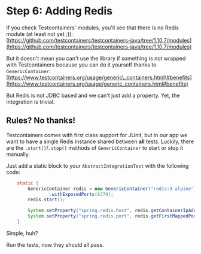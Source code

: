 # Step 6: Adding Redis

If you check Testcontainers' modules, you'll see that there is no Redis module \(at least not yet ;\)\): [https://github.com/testcontainers/testcontainers-java/tree/1.10.7/modules](https://github.com/testcontainers/testcontainers-java/tree/1.10.7/modules)

But it doesn't mean you can't use the library if something is not wrapped with Testcontainers because you can do it yourself thanks to `GenericContainer`:  
[https://www.testcontainers.org/usage/generic\_containers.html\#benefits](https://www.testcontainers.org/usage/generic_containers.html#benefits)

But Redis is not JDBC based and we can't just add a property. Yet, the integration is trivial.

## Rules? No thanks!

Testcontainers comes with first class support for JUnit, but in our app we want to have a single Redis instance shared between **all** tests. Luckily, there are the `.start()`/`.stop()` methods of `GenericContainer` to start or stop it manually.

Just add a static block to your `AbstractIntegrationTest` with the following code:

```java
    static {
        GenericContainer redis = new GenericContainer("redis:3-alpine")
                .withExposedPorts(6379);
        redis.start();

        System.setProperty("spring.redis.host", redis.getContainerIpAddress());
        System.setProperty("spring.redis.port", redis.getFirstMappedPort() + "");
    }
```

Simple, huh?

Run the tests, now they should all pass.

